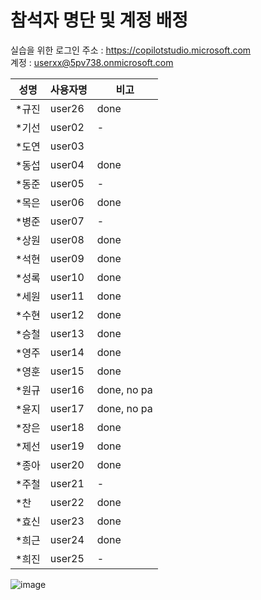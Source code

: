 # 참석자 명단 및 계정 배정

실습을 위한 로그인 주소 : https://copilotstudio.microsoft.com </br>
계정 : userxx@5pv738.onmicrosoft.com 

|성명|사용자명|비고|
|---|---|---|
|*규진|user26| done|
|*기선|user02| - |
|*도연|user03||
|*동섭|user04| done|
|*동준|user05|-|
|*목은|user06| done|
|*병준|user07|-|
|*상원|user08| done|
|*석현|user09| done |
|*성록|user10| done|
|*세원|user11| done|
|*수현|user12 | done|
|*승철|user13| done|
|*영주|user14| done|
|*영훈|user15| done |
|*원규|user16| done, no pa|
|*윤지|user17| done, no pa |
|*장은|user18| done |
|*제선|user19| done |
|*종아|user20| done |
|*주철|user21| - |
|*찬|user22| done |
|*효신|user23| done |
|*희근|user24| done|
|*희진|user25| - |



![image](https://github.com/user-attachments/assets/73feed63-83f8-4b37-b6c7-ced4cd33538f)




